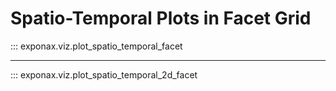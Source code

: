 # Spatio-Temporal Plots in Facet Grid

::: exponax.viz.plot_spatio_temporal_facet

---

::: exponax.viz.plot_spatio_temporal_2d_facet